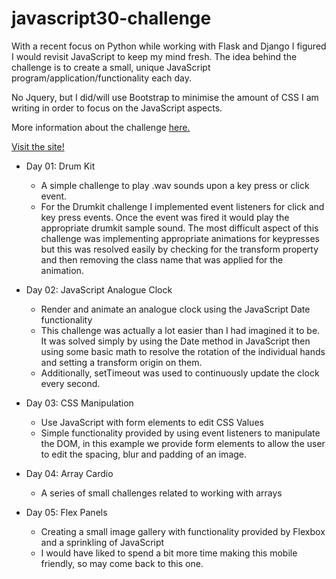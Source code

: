# javascript30-challenge

With a recent focus on Python while working with Flask and Django I figured I would revisit JavaScript to keep my mind fresh. The idea behind the challenge is to create a small, unique JavaScript program/application/functionality each day.

No Jquery, but I did/will use Bootstrap to minimise the amount of CSS I am writing in order to focus on the JavaScript aspects.

More information about the challenge [here.](https://javascript30.com/)

[Visit the site!](https://jaimiehemmings.github.io/javascript30-challenge/index.html)

- Day 01: Drum Kit
  - A simple challenge to play .wav sounds upon a key press or click event.
  - For the Drumkit challenge I implemented event listeners for click and key press events. Once the event was fired it would play the appropriate drumkit sample sound. The most difficult aspect of this challenge was implementing appropriate animations for keypresses but this was resolved easily by checking for the transform property and then removing the class name that was applied for the animation.
 
- Day 02: JavaScript Analogue Clock
  - Render and animate an analogue clock using the JavaScript Date functionality
  - This challenge was actually a lot easier than I had imagined it to be. It was solved simply by using the Date method in JavaScript then using some basic math to resolve the rotation of the individual hands and setting a transform origin on them.
  - Additionally, setTimeout was used to continuously update the clock every second.

- Day 03: CSS Manipulation
  - Use JavaScript with form elements to edit CSS Values
  - Simple functionality provided by using event listeners to manipulate the DOM, in this example we provide form elements to allow the user to edit the spacing, blur and padding of an image.

- Day 04: Array Cardio
  - A series of small challenges related to working with arrays

- Day 05: Flex Panels
  - Creating a small image gallery with functionality provided by Flexbox and a sprinkling of JavaScript
  - I would have liked to spend a bit more time making this mobile friendly, so may come back to this one.